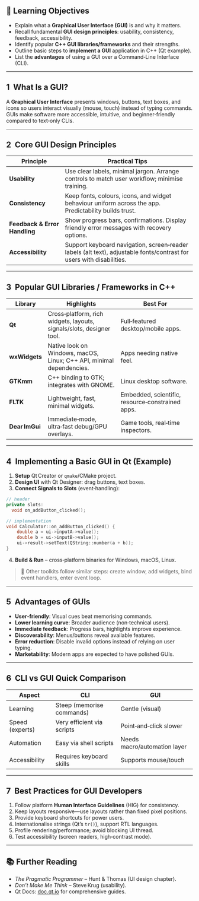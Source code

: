 ## 🎯 Learning Objectives

* Explain what a **Graphical User Interface (GUI)** is and why it matters.
* Recall fundamental **GUI design principles**: usability, consistency, feedback, accessibility.
* Identify popular **C++ GUI libraries/frameworks** and their strengths.
* Outline basic steps to **implement a GUI** application in C++ (Qt example).
* List the **advantages** of using a GUI over a Command‑Line Interface (CLI).

---

## 1  What Is a GUI?

A **Graphical User Interface** presents windows, buttons, text boxes, and icons so users interact visually (mouse, touch) instead of typing commands. GUIs make software more accessible, intuitive, and beginner‑friendly compared to text‑only CLIs.

---

## 2  Core GUI Design Principles

| Principle                     | Practical Tips                                                                                                       |
| ----------------------------- | -------------------------------------------------------------------------------------------------------------------- |
| **Usability**                 | Use clear labels, minimal jargon. Arrange controls to match user workflow; minimise training.                        |
| **Consistency**               | Keep fonts, colours, icons, and widget behaviour uniform across the app. Predictability builds trust.                |
| **Feedback & Error Handling** | Show progress bars, confirmations. Display friendly error messages with recovery options.                            |
| **Accessibility**             | Support keyboard navigation, screen‑reader labels (alt text), adjustable fonts/contrast for users with disabilities. |

---

## 3  Popular GUI Libraries / Frameworks in C++

| Library        | Highlights                                                           | Best For                                         |
| -------------- | -------------------------------------------------------------------- | ------------------------------------------------ |
| **Qt**         | Cross‑platform, rich widgets, layouts, signals/slots, designer tool. | Full‑featured desktop/mobile apps.               |
| **wxWidgets**  | Native look on Windows, macOS, Linux; C++ API, minimal dependencies. | Apps needing native feel.                        |
| **GTKmm**      | C++ binding to GTK; integrates with GNOME.                           | Linux desktop software.                          |
| **FLTK**       | Lightweight, fast, minimal widgets.                                  | Embedded, scientific, resource‑constrained apps. |
| **Dear ImGui** | Immediate‑mode, ultra‑fast debug/GPU overlays.                       | Game tools, real‑time inspectors.                |

---

## 4  Implementing a Basic GUI in Qt (Example)

1. **Setup** Qt Creator or `qmake`/CMake project.
2. **Design UI** with Qt Designer: drag buttons, text boxes.
3. **Connect Signals to Slots** (event‑handling):

```cpp
// header
private slots:
  void on_addButton_clicked();

// implementation
void Calculator::on_addButton_clicked() {
    double a = ui->inputA->value();
    double b = ui->inputB->value();
    ui->result->setText(QString::number(a + b));
}
```

4. **Build & Run** – cross‑platform binaries for Windows, macOS, Linux.

> 🔎 Other toolkits follow similar steps: create window, add widgets, bind event handlers, enter event loop.

---

## 5  Advantages of GUIs

* **User‑friendly**: Visual cues beat memorising commands.
* **Lower learning curve**: Broader audience (non‑technical users).
* **Immediate feedback**: Progress bars, highlights improve experience.
* **Discoverability**: Menus/buttons reveal available features.
* **Error reduction**: Disable invalid options instead of relying on user typing.
* **Marketability**: Modern apps are expected to have polished GUIs.

---

## 6  CLI vs GUI Quick Comparison

| Aspect          | CLI                        | GUI                          |
| --------------- | -------------------------- | ---------------------------- |
| Learning        | Steep (memorise commands)  | Gentle (visual)              |
| Speed (experts) | Very efficient via scripts | Point‑and‑click slower       |
| Automation      | Easy via shell scripts     | Needs macro/automation layer |
| Accessibility   | Requires keyboard skills   | Supports mouse/touch         |

---

## 7  Best Practices for GUI Developers

1. Follow platform **Human Interface Guidelines** (HIG) for consistency.
2. Keep layouts responsive—use layouts rather than fixed pixel positions.
3. Provide keyboard shortcuts for power users.
4. Internationalise strings (Qt’s `tr()`), support RTL languages.
5. Profile rendering/performance; avoid blocking UI thread.
6. Test accessibility (screen readers, high‑contrast mode).

---

## 📚 Further Reading

* *The Pragmatic Programmer* – Hunt & Thomas (UI design chapter).
* *Don’t Make Me Think* – Steve Krug (usability).
* Qt Docs: [doc.qt.io](https://doc.qt.io) for comprehensive guides.
